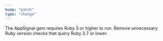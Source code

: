 ```yaml
---
bump: "patch"
type: "change"
---
```


The AppSignal gem requires Ruby 3 or higher to run. Remove unnecessary Ruby version checks that query Ruby 2.7 or lower.
